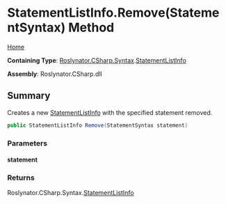 <a name="_top"></a>

# StatementListInfo\.Remove\(StatementSyntax\) Method

[Home](../../../../../README.md#_top)

**Containing Type**: [Roslynator.CSharp.Syntax](../../README.md#_top)\.[StatementListInfo](../README.md#_top)

**Assembly**: Roslynator\.CSharp\.dll

## Summary

Creates a new [StatementListInfo](../README.md#_top) with the specified statement removed\.

```csharp
public StatementListInfo Remove(StatementSyntax statement)
```

### Parameters

#### statement

### Returns

Roslynator\.CSharp\.Syntax\.[StatementListInfo](../README.md#_top)

